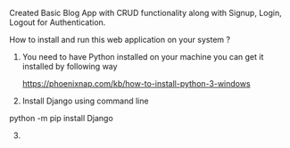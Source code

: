 Created Basic Blog App with CRUD functionality along with Signup, Login, Logout for Authentication.

How to install and run this web application on your system ?

1. You need to have Python installed on your machine you can get it installed by following way

   https://phoenixnap.com/kb/how-to-install-python-3-windows

2. Install Django using command line

  python -m pip install Django

3. 
  
